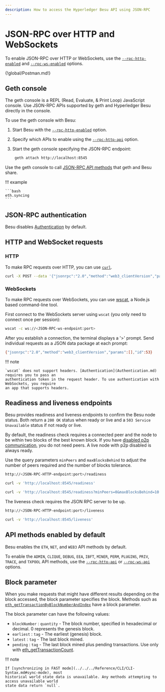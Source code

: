 ```yaml
---
description: How to access the Hyperledger Besu API using JSON-RPC
---
```


# JSON-RPC over HTTP and WebSockets

To enable JSON-RPC over HTTP or WebSockets, use the
[`--rpc-http-enabled`](../../../Reference/CLI/CLI-Syntax.md#rpc-http-enabled) and
[`--rpc-ws-enabled`](../../../Reference/CLI/CLI-Syntax.md#rpc-ws-enabled) options.

{!global/Postman.md!}

## Geth console

The geth console is a REPL (Read, Evaluate, & Print Loop) JavaScript console. Use JSON-RPC APIs
supported by geth and Hyperledger Besu directly in the console.

To use the geth console with Besu:

1. Start Besu with the
   [`--rpc-http-enabled`](../../../Reference/CLI/CLI-Syntax.md#rpc-http-enabled) option.
1. Specify which APIs to enable using the
   [`--rpc-http-api`](../../../Reference/CLI/CLI-Syntax.md#rpc-http-api) option.
1. Start the geth console specifying the JSON-RPC endpoint:

   ```bash
    geth attach http://localhost:8545
   ```

Use the geth console to call [JSON-RPC API methods](../../../Reference/API-Methods.md) that geth
and Besu share.

!!! example

    ```bash
    eth.syncing
    ```

## JSON-RPC authentication

Besu disables [Authentication](Authentication.md) by default.

## HTTP and WebSocket requests

### HTTP

To make RPC requests over HTTP, you can use [`curl`](https://curl.haxx.se/download.html).

```bash
curl -X POST --data '{"jsonrpc":"2.0","method":"web3_clientVersion","params":[],"id":53}' <JSON-RPC-http-endpoint:port>
```

### WebSockets

To make RPC requests over WebSockets, you can use [wscat](https://github.com/websockets/wscat), a
Node.js based command-line tool.

First connect to the WebSockets server using `wscat` (you only need to connect once per session):

```bash
wscat -c ws://<JSON-RPC-ws-endpoint:port>
```

After you establish a connection, the terminal displays a '>' prompt. Send individual requests as a
JSON data package at each prompt:

```bash
{"jsonrpc":"2.0","method":"web3_clientVersion","params":[],"id":53}
```

!!! note

    `wscat` does not support headers. [Authentication](Authentication.md) requires you to pass an
    authentication token in the request header. To use authentication with WebSockets, you require
    an app that supports headers.

## Readiness and liveness endpoints

Besu provides readiness and liveness endpoints to confirm the Besu node status. Both return a
`200 OK` status when ready or live and a `503 Service Unavailable` status if not ready or live.

By default, the readiness check requires a connected peer and the node to be within two blocks of
the best known block. If you have
[disabled p2p communication](../../../Reference/CLI/CLI-Syntax.md#p2p-enabled), you do not need
peers. A live node with p2p disabled is always ready.

Use the query parameters `minPeers` and `maxBlocksBehind` to adjust the number of peers required
and the number of blocks tolerance.

```bash tab="Readiness Endpoint"
http://<JSON-RPC-HTTP-endpoint:port>/readiness
```

```bash tab="curl Request Example"
curl -v 'http://localhost:8545/readiness'
```

```bash tab="Query Parameters Example"
curl -v 'http://localhost:8545/readiness?minPeers=0&maxBlocksBehind=10'
```

The liveness check requires the JSON RPC server to be up.

```bash tab="Liveness Endpoint"
http://<JSON-RPC-HTTP-endpoint:port>/liveness
```

```bash tab="curl Request Example"
curl -v 'http://localhost:8545/liveness'
```

## API methods enabled by default

Besu enables the `ETH`, `NET`, and `WEB3` API methods by default.

To enable the `ADMIN`, `CLIQUE`, `DEBUG`, `EEA`, `IBFT`, `MINER`, `PERM`, `PLUGINS`, `PRIV`,
`TRACE`, and `TXPOOL` API methods, use the
[`--rpc-http-api`](../../../Reference/CLI/CLI-Syntax.md#rpc-http-api) or
[`--rpc-ws-api`](../../../Reference/CLI/CLI-Syntax.md#rpc-ws-api) options.

## Block parameter

When you make requests that might have different results depending on the block accessed, the block
parameter specifies the block. Methods such as
[`eth_getTransactionByBlockNumberAndIndex`](../../../Reference/API-Methods.md#eth_gettransactionbyblocknumberandindex)
have a block parameter.

The block parameter can have the following values:

* `blockNumber` : `quantity` - The block number, specified in hexadecimal or decimal. 0 represents
  the genesis block.
* `earliest` : `tag` - The earliest (genesis) block.
* `latest` : `tag` - The last block mined.
* `pending` : `tag` - The last block mined plus pending transactions. Use only with
  [eth_getTransactionCount](../../../Reference/API-Methods.md#eth_gettransactioncount).

!!! note

    If [synchronizing in FAST mode](../../../Reference/CLI/CLI-Syntax.md#sync-mode), most
    historical world state data is unavailable. Any methods attempting to access unavailable world
    state data return `null`.

